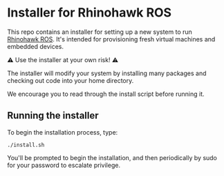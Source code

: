 # Installer for Rhinohawk ROS

This repo contains an installer for setting up a new system to run [Rhinohawk ROS](https://github.com/RhinohawkUAV/rh_ros). It's intended for provisioning fresh virtual machines and embedded devices. 

:warning: Use the installer at your own risk! :warning:

The installer will modify your system by installing many packages and checking out code into your home directory. 

We encourage you to read through the install script before running it.

## Running the installer

To begin the installation process, type:
```
./install.sh
```

You'll be prompted to begin the installation, and then periodically by sudo for your password to escalate privilege.

